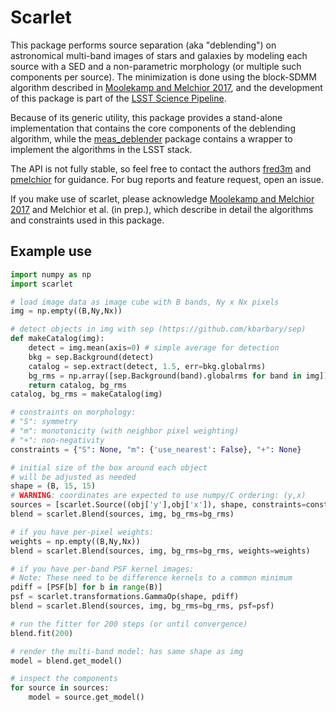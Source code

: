 # Scarlet

This package performs source separation (aka "deblending") on astronomical multi-band images of stars and galaxies by modeling each source with a SED and a non-parametric morphology (or multiple such components per source). The minimization is done using the block-SDMM algorithm described in [Moolekamp and Melchior 2017](https://arxiv.org/abs/1708.09066), and the development of this package is part of the [LSST Science Pipeline](https://pipelines.lsst.io).

Because of its generic utility, this package provides a stand-alone implementation that contains the core components of the deblending algorithm, while the [meas_deblender](https://github.com/lsst/meas_deblender) package contains a wrapper to implement the algorithms in the LSST stack. 

The API is not fully stable, so feel free to contact the authors [fred3m](https://github.com/fred3m) and [pmelchior](https://github.com/pmelchior) for guidance. For bug reports and feature request, open an issue.

If you make use of scarlet, please acknowledge [Moolekamp and Melchior 2017](https://arxiv.org/abs/1708.09066) and Melchior et al. (in prep.), which describe in detail the algorithms and constraints used in this package.

## Example use

```python
import numpy as np
import scarlet

# load image data as image cube with B bands, Ny x Nx pixels
img = np.empty((B,Ny,Nx))

# detect objects in img with sep (https://github.com/kbarbary/sep)
def makeCatalog(img):
    detect = img.mean(axis=0) # simple average for detection
    bkg = sep.Background(detect)
    catalog = sep.extract(detect, 1.5, err=bkg.globalrms)
    bg_rms = np.array([sep.Background(band).globalrms for band in img])
    return catalog, bg_rms
catalog, bg_rms = makeCatalog(img)

# constraints on morphology:
# "S": symmetry
# "m": monotonicity (with neighbor pixel weighting)
# "+": non-negativity
constraints = {"S": None, "m": {'use_nearest': False}, "+": None}

# initial size of the box around each object
# will be adjusted as needed
shape = (B, 15, 15)
# WARNING: coordinates are expected to use numpy/C ordering: (y,x)
sources = [scarlet.Source((obj['y'],obj['x']), shape, constraints=constraints) for obj in catalog]
blend = scarlet.Blend(sources, img, bg_rms=bg_rms)

# if you have per-pixel weights:
weights = np.empty((B,Ny,Nx))
blend = scarlet.Blend(sources, img, bg_rms=bg_rms, weights=weights)

# if you have per-band PSF kernel images:
# Note: These need to be difference kernels to a common minimum 
pdiff = [PSF[b] for b in range(B)]
psf = scarlet.transformations.GammaOp(shape, pdiff)
blend = scarlet.Blend(sources, img, bg_rms=bg_rms, psf=psf)

# run the fitter for 200 steps (or until convergence)
blend.fit(200)

# render the multi-band model: has same shape as img
model = blend.get_model()

# inspect the components
for source in sources:
    model = source.get_model()
```
